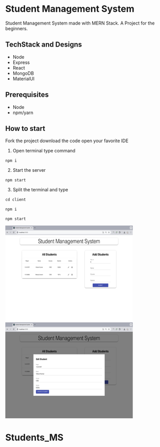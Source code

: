 # Student Management System
Student Management System made with MERN Stack. A Project for the beginners.
## TechStack and Designs
- Node
- Express
- React
- MongoDB
- MaterialUI

## Prerequisites
- Node
- npm/yarn

## How to start
Fork the project download the code open your favorite IDE

1. Open terminal type command

``` 
npm i
```

2. Start the server

```
npm start
```

3. Split the terminal and type
```
cd client
```
``` 
npm i
```
```
npm start
```

<div  style="display:flax;" >
<img src="https://raw.githubusercontent.com/TrickyVikram/Students_MS/main/1.png" alt="img" width="400px" height="300">
<img src="https://raw.githubusercontent.com/TrickyVikram/Students_MS/main/2.png" alt="img" width="400px" height="300">


</div >


# Students_MS
